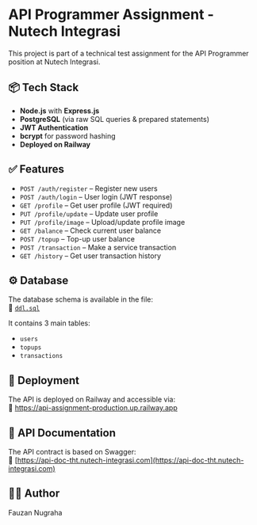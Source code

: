 # API Programmer Assignment - Nutech Integrasi

This project is part of a technical test assignment for the API Programmer position at Nutech Integrasi.

## 📦 Tech Stack

- **Node.js** with **Express.js**
- **PostgreSQL** (via raw SQL queries & prepared statements)
- **JWT Authentication**
- **bcrypt** for password hashing
- **Deployed on Railway**

## ✅ Features

- `POST /auth/register` – Register new users
- `POST /auth/login` – User login (JWT response)
- `GET /profile` – Get user profile (JWT required)
- `PUT /profile/update` – Update user profile
- `PUT /profile/image` – Upload/update profile image
- `GET /balance` – Check current user balance
- `POST /topup` – Top-up user balance
- `POST /transaction` – Make a service transaction
- `GET /history` – Get user transaction history

## ⚙️ Database

The database schema is available in the file:  
📄 [`ddl.sql`](./ddl.sql)

It contains 3 main tables:

- `users`
- `topups`
- `transactions`

## 🚀 Deployment

The API is deployed on Railway and accessible via:  
🔗 https://api-assignment-production.up.railway.app

## 📄 API Documentation

The API contract is based on Swagger:  
🔗 [https://api-doc-tht.nutech-integrasi.com](https://api-doc-tht.nutech-integrasi.com)

## 👨‍💻 Author

Fauzan Nugraha
